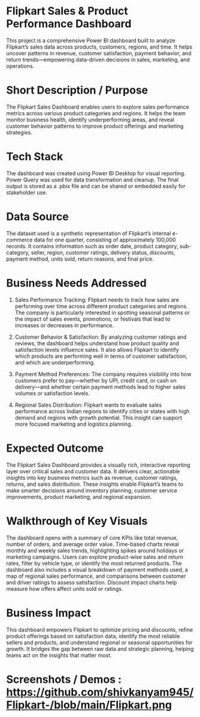 # Flipkart Sales & Product Performance Dashboard
This project is a comprehensive Power BI dashboard built to analyze Flipkart’s sales data across products, customers, regions, and time. It helps uncover patterns in revenue, customer satisfaction, payment behavior, and return trends—empowering data-driven decisions in sales, marketing, and operations.

# Short Description / Purpose
The Flipkart Sales Dashboard enables users to explore sales performance metrics across various product categories and regions. It helps the team monitor business health, identify underperforming areas, and reveal customer behavior patterns to improve product offerings and marketing strategies.

 # Tech Stack
The dashboard was created using Power BI Desktop for visual reporting. Power Query was used for data transformation and cleanup. The final output is stored as a .pbix file and can be shared or embedded easily for stakeholder use.

# Data Source
The dataset used is a synthetic representation of Flipkart’s internal e-commerce data for one quarter, consisting of approximately 100,000 records. It contains information such as order date, product category, sub-category, seller, region, customer ratings, delivery status, discounts, payment method, units sold, return reasons, and final price.

# Business Needs Addressed
1. Sales Performance Tracking:
Flipkart needs to track how sales are performing over time across different product categories and regions. The company is particularly interested in spotting seasonal patterns or the impact of sales events, promotions, or festivals that lead to increases or decreases in performance.

2. Customer Behavior & Satisfaction:
By analyzing customer ratings and reviews, the dashboard helps understand how product quality and satisfaction levels influence sales. It also allows Flipkart to identify which products are performing well in terms of customer satisfaction, and which are underperforming.

3. Payment Method Preferences:
The company requires visibility into how customers prefer to pay—whether by UPI, credit card, or cash on delivery—and whether certain payment methods lead to higher sales volumes or satisfaction levels.

4. Regional Sales Distribution:
Flipkart wants to evaluate sales performance across Indian regions to identify cities or states with high demand and regions with growth potential. This insight can support more focused marketing and logistics planning.

# Expected Outcome
The Flipkart Sales Dashboard provides a visually rich, interactive reporting layer over critical sales and customer data. It delivers clear, actionable insights into key business metrics such as revenue, customer ratings, returns, and sales distribution. These insights enable Flipkart’s teams to make smarter decisions around inventory planning, customer service improvements, product marketing, and regional expansion.

# Walkthrough of Key Visuals
The dashboard opens with a summary of core KPIs like total revenue, number of orders, and average order value. Time-based charts reveal monthly and weekly sales trends, highlighting spikes around holidays or marketing campaigns. Users can explore product-wise sales and return rates, filter by vehicle type, or identify the most returned products. The dashboard also includes a visual breakdown of payment methods used, a map of regional sales performance, and comparisons between customer and driver ratings to assess satisfaction. Discount impact charts help measure how offers affect units sold or ratings.

# Business Impact
This dashboard empowers Flipkart to optimize pricing and discounts, refine product offerings based on satisfaction data, identify the most reliable sellers and products, and understand regional or seasonal opportunities for growth. It bridges the gap between raw data and strategic planning, helping teams act on the insights that matter most.

# Screenshots / Demos : https://github.com/shivkanyam945/Flipkart-/blob/main/Flipkart.png

